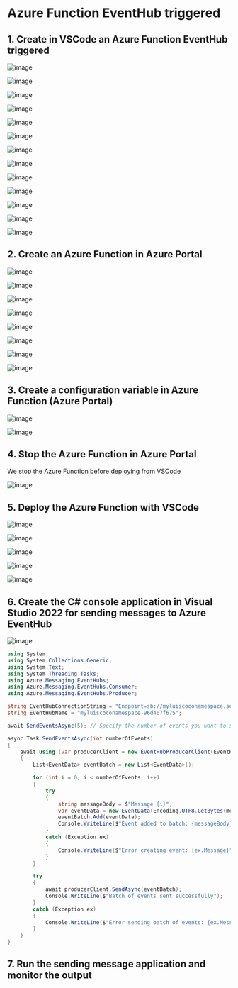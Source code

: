 # Azure Function EventHub triggered

## 1. Create in VSCode an Azure Function EventHub triggered 

![image](https://github.com/luiscoco/AzureFunctions_EventHub_triggered/assets/32194879/22c8bdae-11f3-46ca-ad24-acbec65e5c14)

![image](https://github.com/luiscoco/AzureFunctions_EventHub_triggered/assets/32194879/b8ba9fd5-19c7-414a-8fc7-76ef6e7cd9b9)

![image](https://github.com/luiscoco/AzureFunctions_EventHub_triggered/assets/32194879/e550fa88-d935-4586-b63b-b76e224fa2f9)

![image](https://github.com/luiscoco/AzureFunctions_EventHub_triggered/assets/32194879/87c7cdd9-b944-40cb-9afe-5e3f8e53edf2)

![image](https://github.com/luiscoco/AzureFunctions_EventHub_triggered/assets/32194879/e70c9bbd-ff6a-4c02-a649-ffb69fbb7827)

![image](https://github.com/luiscoco/AzureFunctions_EventHub_triggered/assets/32194879/80cefb3d-0b7e-4caa-814c-c14a80ba9f40)

![image](https://github.com/luiscoco/AzureFunctions_EventHub_triggered/assets/32194879/bfda8299-cd0b-4432-9c5b-a3c7590a0322)

![image](https://github.com/luiscoco/AzureFunctions_EventHub_triggered/assets/32194879/4840545d-84ed-4d03-9a74-64e9b2cb953e)

![image](https://github.com/luiscoco/AzureFunctions_EventHub_triggered/assets/32194879/2f57d36d-df47-44cc-87ad-194197ece7f0)

![image](https://github.com/luiscoco/AzureFunctions_EventHub_triggered/assets/32194879/34ce96b5-60ee-4d74-b793-71fae2cb6537)

![image](https://github.com/luiscoco/AzureFunctions_EventHub_triggered/assets/32194879/abd20d4e-9d5c-4ae8-8f59-a87804e25249)

![image](https://github.com/luiscoco/AzureFunctions_EventHub_triggered/assets/32194879/be2a55a9-0a27-49fa-b525-755e531eda4d)

![image](https://github.com/luiscoco/AzureFunctions_EventHub_triggered/assets/32194879/3c23424c-c80d-40af-9142-7d669d2687cb)

## 2. Create an Azure Function in Azure Portal

![image](https://github.com/luiscoco/AzureFunctions_EventHub_triggered/assets/32194879/e7abd342-7241-420d-a3ab-19967fa57111)

![image](https://github.com/luiscoco/AzureFunctions_EventHub_triggered/assets/32194879/72621691-e4ba-462f-8add-f65ef9b8f0da)

![image](https://github.com/luiscoco/AzureFunctions_EventHub_triggered/assets/32194879/c7013d34-f6c2-4b81-bb20-eb88bc830c12)

![image](https://github.com/luiscoco/AzureFunctions_EventHub_triggered/assets/32194879/b2fdaf38-eb4c-480e-9f11-da2d45706f6e)

![image](https://github.com/luiscoco/AzureFunctions_EventHub_triggered/assets/32194879/0b6c7d5e-093f-4a9d-951f-c0e659bdb89c)

![image](https://github.com/luiscoco/AzureFunctions_EventHub_triggered/assets/32194879/0d6a2f0a-31fb-43f9-8b79-9961c06d713b)

![image](https://github.com/luiscoco/AzureFunctions_EventHub_triggered/assets/32194879/d0c38c22-3908-48c8-b723-ee3d57d2ee45)

![image](https://github.com/luiscoco/AzureFunctions_EventHub_triggered/assets/32194879/5c13ee4e-adbb-428d-aad8-73a0042a59eb)

## 3. Create a configuration variable in Azure Function (Azure Portal)

![image](https://github.com/luiscoco/AzureFunctions_EventHub_triggered/assets/32194879/70f873e0-8bb7-4c2e-81bc-a91c66520d15)

![image](https://github.com/luiscoco/AzureFunctions_EventHub_triggered/assets/32194879/de8d1227-30e5-49e6-bf67-af387ff42932)

## 4. Stop the Azure Function in Azure Portal

We stop the Azure Function before deploying from VSCode

![image](https://github.com/luiscoco/AzureFunctions_EventHub_triggered/assets/32194879/1a7b0a1f-4514-461a-927c-466d2a44834a)

## 5. Deploy the Azure Function with VSCode

![image](https://github.com/luiscoco/AzureFunctions_EventHub_triggered/assets/32194879/0c14d245-b939-4e18-9a4b-a7bf175bae90)

![image](https://github.com/luiscoco/AzureFunctions_EventHub_triggered/assets/32194879/8b411407-d835-4b51-9c71-0d582a08c87b)

![image](https://github.com/luiscoco/AzureFunctions_EventHub_triggered/assets/32194879/200bad2a-07c6-4f68-9823-343c178ecf91)

![image](https://github.com/luiscoco/AzureFunctions_EventHub_triggered/assets/32194879/e303acac-c3e7-4803-805e-169f9ae60cf3)

![image](https://github.com/luiscoco/AzureFunctions_EventHub_triggered/assets/32194879/9daca13e-2b30-4236-a3ff-085b7ccdc112)

## 6. Create the C# console application in Visual Studio 2022 for sending messages to Azure EventHub

![image](https://github.com/luiscoco/AzureFunctions_EventHub_triggered/assets/32194879/1bc3ceac-73ed-474f-861f-9f453d801f7b)

```csharp
using System;
using System.Collections.Generic;
using System.Text;
using System.Threading.Tasks;
using Azure.Messaging.EventHubs;
using Azure.Messaging.EventHubs.Consumer;
using Azure.Messaging.EventHubs.Producer;

string EventHubConnectionString = "Endpoint=sb://myluiscoconamespace.servicebus.windows.net/;SharedAccessKeyName=RootManageSharedAccessKey;SharedAccessKey=cTO7Ut5V31JYTerHsBAtnrKkJRDkmPUz1+AEhKC1qjM=";
string EventHubName = "myluiscoconamespace-96d407f675";

await SendEventsAsync(5); // Specify the number of events you want to send

async Task SendEventsAsync(int numberOfEvents)
{
    await using (var producerClient = new EventHubProducerClient(EventHubConnectionString, EventHubName))
    {
        List<EventData> eventBatch = new List<EventData>();

        for (int i = 0; i < numberOfEvents; i++)
        {
            try
            {
                string messageBody = $"Message {i}";
                var eventData = new EventData(Encoding.UTF8.GetBytes(messageBody));
                eventBatch.Add(eventData);
                Console.WriteLine($"Event added to batch: {messageBody}");
            }
            catch (Exception ex)
            {
                Console.WriteLine($"Error creating event: {ex.Message}");
            }
        }

        try
        {
            await producerClient.SendAsync(eventBatch);
            Console.WriteLine($"Batch of events sent successfully");
        }
        catch (Exception ex)
        {
            Console.WriteLine($"Error sending batch of events: {ex.Message}");
        }
    }
}
```

## 7. Run the sending message application and monitor the output









